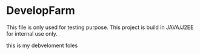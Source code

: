 # DevelopFarm
This file is only used for testing purpose.
This project is build in JAVA/J2EE for internal use only.

this is my debveloment foles